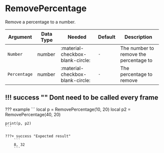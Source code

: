 # RemovePercentage
Remove a percentage to a number.

| Argument              | Data Type                            | Needed                    | Default         | Description
| ----------------------| ------------------------------------ | ------------------------- |-----------------|-------------
| `Number`                | number | :material-checkbox-blank-circle: | `-` | The number to remove the percentage to
| `Percentage`            | number | :material-checkbox-blank-circle: | `-` | The percentage to remove

!!! success ""
    Dont need to be called every frame
---
??? example
    ```
    local p = RemovePercentage(10, 20)
    local p2 = RemovePercentage(40, 20)

    print(p, p2)
    ```

    ???+ success "Expected result"
        ```
        8, 32
        ```